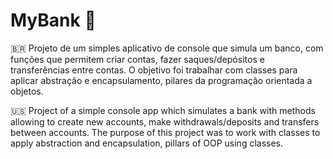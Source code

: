 # MyBank :bank:

:brazil: Projeto de um simples aplicativo de console que simula um banco, com funções que permitem criar contas, fazer saques/depósitos e transferências entre contas.
O objetivo foi trabalhar com classes para aplicar abstração e encapsulamento, pilares da programação orientada a objetos.

:us: Project of a simple console app which simulates a bank with methods allowing to create new accounts, make withdrawals/deposits and transfers between accounts. 
The purpose of this project was to work with classes to apply abstraction and encapsulation, pillars of OOP using classes.
